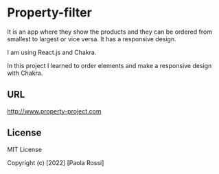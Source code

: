 # Property-filter

It is an app where they show the products and they can be ordered from smallest to largest or vice versa. It has a responsive design.

I am using React.js and Chakra.

In this project I learned to order elements and make a responsive design with Chakra.

## URL

http://www.property-project.com

## License

MIT License

Copyright (c) [2022] [Paola Rossi]
